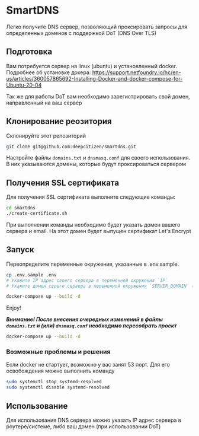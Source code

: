 # SmartDNS
Легко получите DNS сервер, позволяющий проксировать запросы для определенных доменов с поддержкой DoT (DNS Over TLS)

## Подготовка
Вам потребуется сервер на linux (ubuntu) и установленный docker. Подробнее об установке докера:
https://support.netfoundry.io/hc/en-us/articles/360057865692-Installing-Docker-and-docker-compose-for-Ubuntu-20-04

Так же для работы DoT вам необходимо зарегистрировать свой домен, направленный на ваш сервер

## Клонирование реозитория
Склонируйте этот репозиторий
```bash
git clone git@github.com:deepcitizen/smartdns.git
```

Настройте файлы `domains.txt` и `dnsmasq.conf` для своего использования. 
В них указываются домены, которые будут проксироваться сервером

## Получения SSL сертификата
Для получения SSL сертификата выполните следующие команды:
```bash
cd smartdns
./create-certificate.sh
```

При выполнении команды необходимо будет указать домен вашего сервера и email. 
На этот домен будет выпущен сертификат Let's Encrypt

## Запуск
Переопределите переменные окружения, указанные в .env.sample.

```bash
cp .env.sample .env
# Укажите IP адрес своего сервера в переменной окружения `IP`
# Укажите домен своего сервера в переменной окружения `SERVER_DOMAIN` (тот же самый, который был использован при выпуске сертификата)

docker-compose up --build -d
```

Enjoy!

***Внимание! После внесения очередных изменений в файлы `domains.txt` и (или) `dnsmasq.conf` необходимо пересобрать проект***
```bash
docker-compose up --build -d
```

### Возможные проблемы и решения
Если docker не стартует, возможно у вас занят 53 порт. Для его освобождения можно выполнить команду

```bash
sudo systemctl stop systemd-resolved
sudo systemctl disable systemd-resolved
```

## Использование
Для использования DNS сервера можно указать IP адрес сервера в роутере/системе, либо ваш домен (при использовании DoT)